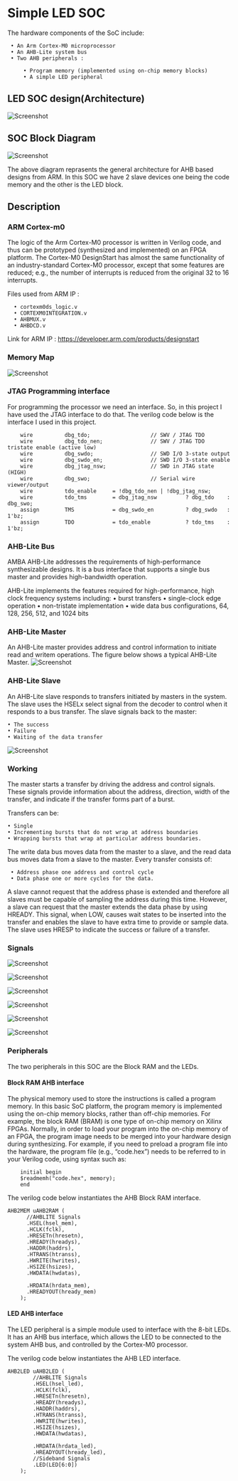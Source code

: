# Simple LED SOC

The hardware components of the SoC include:

     • An Arm Cortex-M0 microprocessor 
     • An AHB-Lite system bus 
     • Two AHB peripherals : 

         • Program memory (implemented using on-chip memory blocks) 
         • A simple LED peripheral
    
## LED SOC design(Architecture)
![Screenshot](images/Lab4_image1.png)

## SOC Block Diagram
![Screenshot](images/Blockdiagram.png)

The above diagram reprasents the general architecture for AHB based designs from ARM. In this SOC we have 2 slave devices one being the code memory and the other is the LED block.

## Description

### ARM Cortex-m0
The logic of the Arm Cortex-M0 processor is written in Verilog code, and thus can be prototyped (synthesized and implemented) on an FPGA platform. The Cortex-M0 DesignStart has almost the same functionality of an industry-standard Cortex-M0 processor, except that some features are reduced; e.g., the number of interrupts is reduced from the original 32 to 16 interrupts.

Files used from ARM IP : 

      • cortexm0ds_logic.v
      • CORTEXM0INTEGRATION.v
      • AHBMUX.v
      • AHBDCD.v
     
Link for ARM IP : https://developer.arm.com/products/designstart

### Memory Map
![Screenshot](images/memorymap.png)

### JTAG Programming interface
For programming the processor we need an interface. So, in this project I have used the JTAG interface to do that. The verilog code below is the interface I used in this project.

        wire          dbg_tdo;                   // SWV / JTAG TDO
        wire          dbg_tdo_nen;               // SWV / JTAG TDO tristate enable (active low)
        wire          dbg_swdo;                  // SWD I/O 3-state output
        wire          dbg_swdo_en;               // SWD I/O 3-state enable
        wire          dbg_jtag_nsw;              // SWD in JTAG state (HIGH)
        wire          dbg_swo;                   // Serial wire viewer/output
        wire          tdo_enable     = !dbg_tdo_nen | !dbg_jtag_nsw;
        wire          tdo_tms        = dbg_jtag_nsw         ? dbg_tdo    : dbg_swo;
        assign        TMS            = dbg_swdo_en          ? dbg_swdo   : 1'bz;
        assign        TDO            = tdo_enable           ? tdo_tms    : 1'bz;
  
### AHB-Lite Bus
AMBA AHB-Lite addresses the requirements of high-performance synthesizable designs. It is a bus interface that supports a single bus master and provides high-bandwidth operation. 

AHB-Lite implements the features required for high-performance, high clock frequency systems including:
    • burst transfers
    • single-clock edge operation
    • non-tristate implementation
    • wide data bus configurations, 64, 128, 256, 512, and 1024 bits
    
### AHB-Lite Master
An AHB-Lite master provides address and control information to initiate read and writem operations. The figure below shows a typical AHB-Lite Master. 
![Screenshot](images/AHBLITES.png)

### AHB-Lite Slave
An AHB-Lite slave responds to transfers initiated by masters in the system. The slave uses the HSELx select signal from the decoder to control when it responds to a bus
transfer. The slave signals back to the master:

    • The success
    • Failure
    • Waiting of the data transfer
    
![Screenshot](images/AHBLITEM.png)

### Working
The master starts a transfer by driving the address and control signals. These signals provide information about the address, direction, width of the transfer, and indicate if
the transfer forms part of a burst.

Transfers can be:

    • Single
    • Incrementing bursts that do not wrap at address boundaries
    • Wrapping bursts that wrap at particular address boundaries.
    
The write data bus moves data from the master to a slave, and the read data bus moves data from a slave to the master.
Every transfer consists of:

     • Address phase one address and control cycle
     • Data phase one or more cycles for the data.
     
A slave cannot request that the address phase is extended and therefore all slaves must be capable of sampling the address during this time. However, a slave can request that
the master extends the data phase by using HREADY. This signal, when LOW, causes wait states to be inserted into the transfer and enables the slave to have extra time to
provide or sample data. The slave uses HRESP to indicate the success or failure of a transfer.

### Signals
![Screenshot](images/Global_Signals.png)

![Screenshot](images/MasterS.png)

![Screenshot](images/MS2.png)

![Screenshot](images/SlaveS.png)

![Screenshot](images/Decoder.png)

![Screenshot](images/mux.png)

### Peripherals
The two peripherals in this SOC are the Block RAM and the LEDs.

#### Block RAM AHB interface
The physical memory used to store the instructions is called a program memory. In this basic SoC platform, the program memory is implemented using the on-chip memory blocks, rather than off-chip memories. For example, the block RAM (BRAM) is one type of on-chip memory on Xilinx FPGAs. Normally, in order to load your program into the on-chip memory of an FPGA, the program image needs to be merged into your hardware design during synthesizing. For example, if you need to preload a program file into the hardware, the program file (e.g., “code.hex”) needs to be referred to in your Verilog code, using syntax such as:
        
        initial begin
        $readmemh("code.hex", memory); 
        end
        
The verilog code below instantiates the AHB Block RAM interface.

    AHB2MEM uAHB2RAM (
          //AHBLITE Signals
          .HSEL(hsel_mem),
          .HCLK(fclk), 
          .HRESETn(hresetn), 
          .HREADY(hreadys),     
          .HADDR(haddrs),
          .HTRANS(htranss), 
          .HWRITE(hwrites),
          .HSIZE(hsizes),
          .HWDATA(hwdatas), 

          .HRDATA(hrdata_mem), 
          .HREADYOUT(hready_mem)
        );
        
#### LED AHB interface
The LED peripheral is a simple module used to interface with the 8-bit LEDs. It has an AHB bus interface, which allows the LED to be connected to the system AHB bus, and controlled by the Cortex-M0 processor.

The verilog code below instantiates the AHB LED interface.

    AHB2LED uAHB2LED (
            //AHBLITE Signals
            .HSEL(hsel_led),
            .HCLK(fclk), 
            .HRESETn(hresetn), 
            .HREADY(hreadys),     
            .HADDR(haddrs),
            .HTRANS(htranss), 
            .HWRITE(hwrites),
            .HSIZE(hsizes),
            .HWDATA(hwdatas), 

            .HRDATA(hrdata_led), 
            .HREADYOUT(hready_led),
            //Sideband Signals
            .LED(LED[6:0])
        );



